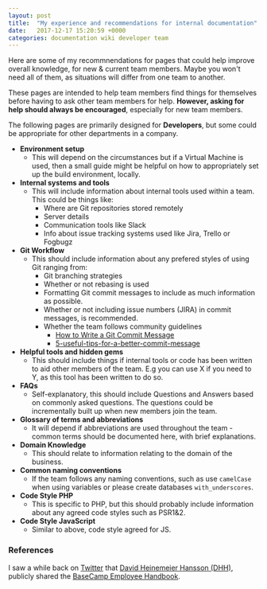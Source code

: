```yaml
---
layout: post
title:  "My experience and recommendations for internal documentation"
date:   2017-12-17 15:20:59 +0000
categories: documentation wiki developer team
---
```


Here are some of my recommnendations for pages that could help improve overall knowledge, for new & current team members. Maybe you won't need all of them, as situations will differ from one team to another.

These pages are intended to help team members find things for themselves before having to ask other team members for help. **However, asking for help should always be encouraged**, especially for new team members.

The following pages are primarily designed for **Developers**, but some could be appropriate for other departments in a company.

- **Environment setup**
    - This will depend on the circumstances but if a Virtual Machine is used, then a small guide might be helpful on how to appropriately set up the build environment, locally.
- **Internal systems and tools**
    - This will include information about internal tools used within a team. This could be things like:
        - Where are Git repositories stored remotely
        - Server details
        - Communication tools like Slack
        - Info about issue tracking systems used like Jira, Trello or Fogbugz
- **Git Workflow**
    - This should include information about any prefered styles of using Git ranging from:
        - Git branching strategies
        - Whether or not rebasing is used
        - Formatting Git commit messages to include as much information as possible.
        - Whether or not including issue numbers (JIRA) in commit messages, is recommended.
        - Whether the team follows community guidelines
            - [How to Write a Git Commit Message](https://chris.beams.io/posts/git-commit/)
            - [5-useful-tips-for-a-better-commit-message](https://robots.thoughtbot.com/5-useful-tips-for-a-better-commit-message)
- **Helpful tools and hidden gems**
    - This should include things if internal tools or code has been written to aid other members of the team. E.g you can use X if you need to Y, as this tool has been written to do so.
- **FAQs**
    - Self-explanatory, this should include Questions and Answers based on commonly asked questions. The questions could be incrementally built up when new members join the team.
- **Glossary of terms and abbreviations**
    - It will depend if abbreviations are used throughout the team - common terms should be documented here, with brief explanations.
- **Domain Knowledge**
    - This should relate to information relating to the domain of the business.
- **Common naming conventions**
    - If the team follows any naming conventions, such as use `camelCase` when using variables or please create databases `with_underscores`.
- **Code Style PHP**
    - This is specific to PHP, but this should probably include information about any agreed code styles such as PSR1&2.
- **Code Style JavaScript**
    - Similar to above, code style agreed for JS.

### References

I saw a while back on [Twitter](https://twitter.com/dhh/status/859417818261069824?lang=en) that [David Heinemeier Hansson \(DHH\)](https://twitter.com/dhh), publicly shared the [BaseCamp Employee Handbook](https://github.com/basecamp/handbook).
